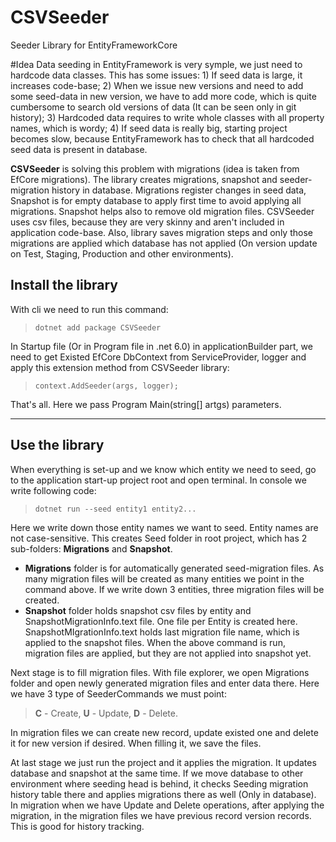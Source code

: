 # CSVSeeder
Seeder Library for EntityFrameworkCore

#Idea
Data seeding in EntityFramework is very symple, we just need to hardcode data classes. This has some issues: 1) If seed data is large, it increases code-base; 2) When we issue new versions and need to add some seed-data in new version, we have to add more code, which is quite cumbersome to search old versions of data (It can be seen only in git history); 3) Hardcoded data requires to write whole classes with all property names, which is wordy; 4) If seed data is really big, starting project becomes slow, because EntityFramework has to check that all hardcoded seed data is present in database.

**CSVSeeder** is solving this problem with migrations (idea is taken from EfCore migrations). The library creates migrations, snapshot and seeder-migration history in database. Migrations register changes in seed data, Snapshot is for empty database to apply first time to avoid applying all migrations. Snapshot helps also to remove old migration files. CSVSeeder uses csv files, because they are very skinny and aren't included in application code-base. Also, library saves migration steps and only those migrations are applied which database has not applied (On version update on Test, Staging, Production and other environments).

## Install the library

With cli we need to run this command:

> `dotnet add package CSVSeeder`

In Startup file (Or in Program file in .net 6.0) in applicationBuilder part, we need to get Existed EfCore DbContext from ServiceProvider, logger and apply this extension method from CSVSeeder library:

> `context.AddSeeder(args, logger);`

That's all. Here we pass Program Main(string[] artgs) parameters.

---

## Use the library

When everything is set-up and we know which entity we need to seed, go to the application start-up project root and open terminal. In console we write following code:

> `dotnet run --seed entity1 entity2...`

Here we write down those entity names we want to seed. Entity names are not case-sensitive. This creates Seed folder in root project, which has 2 sub-folders: **Migrations** and **Snapshot**. 

- **Migrations** folder is for automatically generated seed-migration files. As many migration files will be created as many entities we point in the command above. If we write down 3 entities, three migration files will be created. 
- **Snapshot** folder holds snapshot csv files by entity and SnapshotMigrationInfo.text file. One file per Entity is created here. SnapshotMIgrationInfo.text holds last migration file name, which is applied to the snapshot files. When the above command is run, migration files are applied, but they are not applied into snapshot yet.

Next stage is to fill migration files. With file explorer, we open Migrations folder and open newly generated migration files and enter data there. Here we have 3 type of SeederCommands we must point:

> **C** - Create, **U** - Update, **D** - Delete. 

In migration files we can create new record, update existed one and delete it for new version if desired. When filling it, we save the files.

At last stage we just run the project and it applies the migration. It updates database and snapshot at the same time. If we move database to other environment where seeding head is behind, it checks Seeding migration history table there and applies migrations there as well (Only in database).
In migration when we have Update and Delete operations, after applying the migration, in the migration files we have previous record version records. This is good for history tracking.
